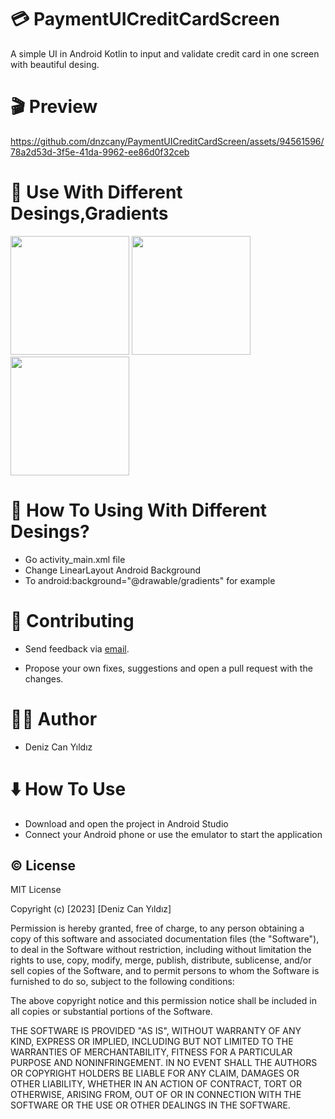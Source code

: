 # :credit_card:  PaymentUICreditCardScreen
A simple UI in Android Kotlin to input and validate credit card in one screen with beautiful desing.



# :clapper: Preview


https://github.com/dnzcany/PaymentUICreditCardScreen/assets/94561596/78a2d53d-3f5e-41da-9962-ee86d0f32ceb

# :crocodile: Use With Different Desings,Gradients
<p float="left">
  <img src="https://i.hizliresim.com/rjiwwhz.png" width="190" />
  <img src="https://i.hizliresim.com/1u9wft4.png" width="190" /> 
  <img src="https://i.hizliresim.com/hl6eleu.png" width="190" />
</p>



# :thinking: How To Using With Different Desings?
- Go activity_main.xml file
- Change LinearLayout Android Background
- <LinearLayout
            android:layout_width="match_parent"
            android:layout_height="match_parent"
            android:background="#616568">          To    android:background="@drawable/gradients" for example
                                                          


# :pray: Contributing
- Send feedback via [email](dnzcany@gmail.com).

- Propose your own fixes, suggestions and open a pull request with the changes.

# :technologist: Author
- Deniz Can Yıldız

# :arrow_down: How To Use
- Download and open the project in Android Studio
- Connect your Android phone or use the emulator to start the application

## :copyright: License

MIT License

Copyright (c) [2023] [Deniz Can Yıldız]

Permission is hereby granted, free of charge, to any person obtaining a copy
of this software and associated documentation files (the "Software"), to deal
in the Software without restriction, including without limitation the rights
to use, copy, modify, merge, publish, distribute, sublicense, and/or sell
copies of the Software, and to permit persons to whom the Software is
furnished to do so, subject to the following conditions:

The above copyright notice and this permission notice shall be included in all
copies or substantial portions of the Software.

THE SOFTWARE IS PROVIDED "AS IS", WITHOUT WARRANTY OF ANY KIND, EXPRESS OR
IMPLIED, INCLUDING BUT NOT LIMITED TO THE WARRANTIES OF MERCHANTABILITY,
FITNESS FOR A PARTICULAR PURPOSE AND NONINFRINGEMENT. IN NO EVENT SHALL THE
AUTHORS OR COPYRIGHT HOLDERS BE LIABLE FOR ANY CLAIM, DAMAGES OR OTHER
LIABILITY, WHETHER IN AN ACTION OF CONTRACT, TORT OR OTHERWISE, ARISING FROM,
OUT OF OR IN CONNECTION WITH THE SOFTWARE OR THE USE OR OTHER DEALINGS IN THE
SOFTWARE.
